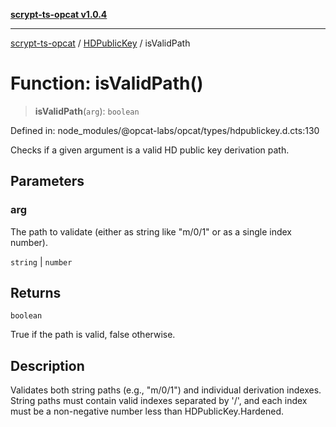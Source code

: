 [**scrypt-ts-opcat v1.0.4**](../../../README.md)

***

[scrypt-ts-opcat](../../../README.md) / [HDPublicKey](../README.md) / isValidPath

# Function: isValidPath()

> **isValidPath**(`arg`): `boolean`

Defined in: node\_modules/@opcat-labs/opcat/types/hdpublickey.d.cts:130

Checks if a given argument is a valid HD public key derivation path.

## Parameters

### arg

The path to validate (either as string like "m/0/1" or as a single index number).

`string` | `number`

## Returns

`boolean`

True if the path is valid, false otherwise.

## Description

Validates both string paths (e.g., "m/0/1") and individual derivation indexes.
String paths must contain valid indexes separated by '/', and each index must be a non-negative number less than HDPublicKey.Hardened.
